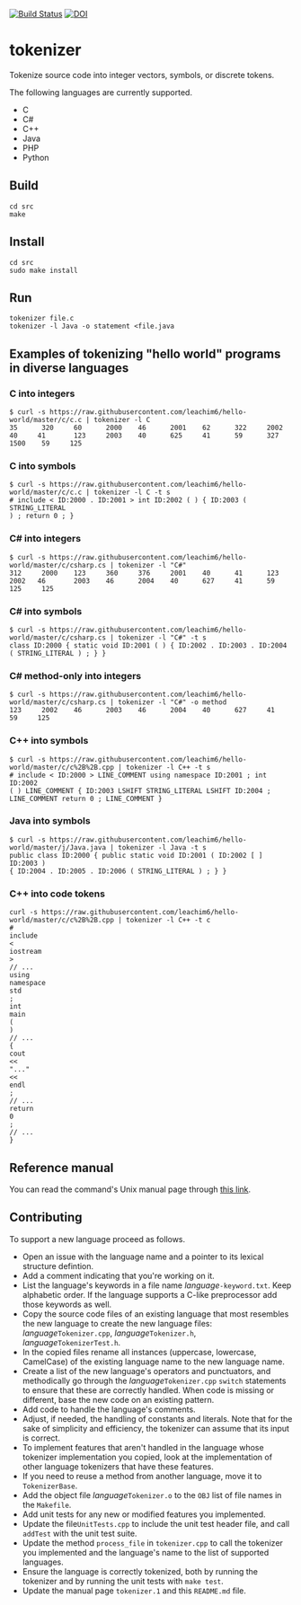 [![Build Status](https://travis-ci.org/dspinellis/tokenizer.svg?branch=master)](https://travis-ci.org/dspinellis/tokenizer)
[![DOI](https://zenodo.org/badge/DOI/10.5281/zenodo.2558419.svg)](https://doi.org/10.5281/zenodo.2558419)


# tokenizer

Tokenize source code into integer vectors, symbols, or discrete tokens.

The following languages are currently supported.
* C
* C#
* C++
* Java
* PHP
* Python

## Build

```
cd src
make
```


## Install

```
cd src
sudo make install
```

## Run

```
tokenizer file.c
tokenizer -l Java -o statement <file.java
```

## Examples of tokenizing "hello world" programs in diverse languages

### C into integers

```
$ curl -s https://raw.githubusercontent.com/leachim6/hello-world/master/c/c.c | tokenizer -l C
35      320     60      2000    46      2001    62      322     2002    40     41       123     2003    40      625     41      59      327     1500    59     125
```

### C into symbols

```
$ curl -s https://raw.githubusercontent.com/leachim6/hello-world/master/c/c.c | tokenizer -l C -t s
# include < ID:2000 . ID:2001 > int ID:2002 ( ) { ID:2003 ( STRING_LITERAL
) ; return 0 ; }
```

### C# into integers

```
$ curl -s https://raw.githubusercontent.com/leachim6/hello-world/master/c/csharp.cs | tokenizer -l "C#"
312     2000    123     360     376     2001    40      41      123     2002   46       2003    46      2004    40      627     41      59      125     125
```

### C# into symbols

```
$ curl -s https://raw.githubusercontent.com/leachim6/hello-world/master/c/csharp.cs | tokenizer -l "C#" -t s
class ID:2000 { static void ID:2001 ( ) { ID:2002 . ID:2003 . ID:2004
( STRING_LITERAL ) ; } }
```

### C# method-only into integers

```
$ curl -s https://raw.githubusercontent.com/leachim6/hello-world/master/c/csharp.cs | tokenizer -l "C#" -o method
123     2002    46      2003    46      2004    40      627     41      59     125
```

### C++ into symbols

```
$ curl -s https://raw.githubusercontent.com/leachim6/hello-world/master/c/c%2B%2B.cpp | tokenizer -l C++ -t s
# include < ID:2000 > LINE_COMMENT using namespace ID:2001 ; int ID:2002
( ) LINE_COMMENT { ID:2003 LSHIFT STRING_LITERAL LSHIFT ID:2004 ;
LINE_COMMENT return 0 ; LINE_COMMENT }
```

### Java into symbols

```
$ curl -s https://raw.githubusercontent.com/leachim6/hello-world/master/j/Java.java | tokenizer -l Java -t s
public class ID:2000 { public static void ID:2001 ( ID:2002 [ ] ID:2003 )
{ ID:2004 . ID:2005 . ID:2006 ( STRING_LITERAL ) ; } }
```

### C++ into code tokens

```
curl -s https://raw.githubusercontent.com/leachim6/hello-world/master/c/c%2B%2B.cpp | tokenizer -l C++ -t c
#
include
<
iostream
>
// ...
using
namespace
std
;
int
main
(
)
// ...
{
cout
<<
"..."
<<
endl
;
// ...
return
0
;
// ...
}
```

## Reference manual
You can read the command's Unix manual page through [this link](https://dspinellis.github.io/manview/?src=https%3A%2F%2Fraw.githubusercontent.com%2Fdspinellis%2Ftokenizer%2Fmaster%2Fsrc%2Ftokenizer.1&name=tokenizer(1)&link=https%3A%2F%2Fgithub.com%2Fdspinellis%2tokenizer).

## Contributing
To support a new language proceed as follows.
* Open an issue with the language name and a pointer to its lexical structure
defintion.
* Add a comment indicating that you're working on it.
* List the language's keywords in a file name *language*`-keyword.txt`.
Keep alphabetic order. If the language supports a C-like preprocessor
add those keywords as well.
* Copy the source code files of an existing language that most resembles
the new language to create the new language files:
*language*`Tokenizer.cpp`, *language*`Tokenizer.h`, *language*`TokenizerTest.h`.
* In the copied files rename all instances
(uppercase, lowercase, CamelCase) of the existing language name to the
new language name.
* Create a list of the new language's operators and punctuators, and
methodically go through the *language*`Tokenizer.cpp` `switch` statements
to ensure that these are correctly handled.
When code is missing or different, base the new code on an existing pattern.
* Add code to handle the language's comments.
* Adjust, if needed, the handling of constants and literals.
Note that for the sake of simplicity and efficiency,
the tokenizer can assume that its input is correct.
* To implement features that aren't handled in the language whose
tokenizer implementation you copied, look at the implementation of other
language tokenizers that have these features.
* If you need to reuse a method from another language, move it to
`TokenizerBase`.
* Add the object file *language*`Tokenizer.o` to the `OBJ` list of file
names in the `Makefile`.
* Add unit tests for any new or modified features you implemented.
* Update the file`UnitTests.cpp` to include the unit test header file,
and call `addTest` with the unit test suite.
* Update the method `process_file` in `tokenizer.cpp` to call the
tokenizer you implemented and the language's name to the list
of supported languages.
* Ensure the language is correctly tokenized, both by running the
tokenizer and by running the unit tests with `make test`.
* Update the manual page `tokenizer.1` and this `README.md` file.
